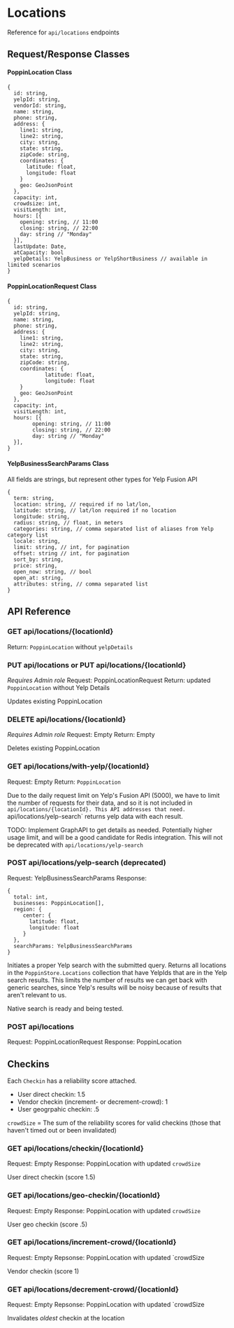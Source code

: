 ﻿# Locations
Reference for `api/locations` endpoints

## Request/Response Classes

#### PoppinLocation Class
```
{
  id: string,
  yelpId: string,
  vendorId: string,
  name: string,
  phone: string,
  address: {
    line1: string,
    line2: string,
    city: string,
    state: string,
    zipCode: string,
    coordinates: {
      latitude: float,
      longitude: float
    }
    geo: GeoJsonPoint
  },
  capacity: int,
  crowdsize: int,
  visitLength: int,
  hours: [{
    opening: string, // 11:00
    closing: string, // 22:00
    day: string // "Monday"
  }],
  lastUpdate: Date,
  atCapacity: bool
  yelpDetails: YelpBusiness or YelpShortBusiness // available in limited scenarios
}
```

#### PoppinLocationRequest Class
```
{
  id: string,
  yelpId: string,
  name: string,
  phone: string,
  address: {
    line1: string,
    line2: string,
    city: string,
    state: string,
    zipCode: string,
    coordinates: {
    		latitude: float,
    		longitude: float
    }
    geo: GeoJsonPoint
  },
  capacity: int,
  visitLength: int,
  hours: [{
  		opening: string, // 11:00
  		closing: string, // 22:00
  		day: string // "Monday"
  }],
}
```

#### YelpBusinessSearchParams Class
All fields are strings, but represent other types for Yelp Fusion API
```
{
  term: string,
  location: string, // required if no lat/lon,
  latitude: string, // lat/lon required if no location
  longitude: string,
  radius: string, // float, in meters
  categories: string, // comma separated list of aliases from Yelp category list
  locale: string,
  limit: string, // int, for pagination
  offset: string // int, for pagination
  sort_by: string,
  price: string,
  open_now: string, // bool
  open_at: string,
  attributes: string, // comma separated list
}
```

## API Reference

### GET api/locations/{locationId}
Return: `PoppinLocation` without `yelpDetails`

### PUT api/locations or PUT api/locations/{locationId}
*Requires Admin role*
Request: PoppinLocationRequest
Return: updated `PoppinLocation` without Yelp Details

Updates existing PoppinLocation

### DELETE api/locations/{locationId}
*Requires Admin role*
Request: Empty
Return: Empty

Deletes existing PoppinLocation

### GET api/locations/with-yelp/{locationId}
Request: Empty
Return: `PoppinLocation`

Due to the daily request limit on Yelp's Fusion API (5000), we have to limit the number of requests for their data,
and so it is not included in `api/locations/{locationId}. This API addresses that need.
`api/locations/yelp-search` returns yelp data with each result. 

TODO: Implement GraphAPI to get details as needed. Potentially higher usage limit, and will be a good candidate for 
Redis integration. This will not be deprecated with `api/locations/yelp-search`

### POST api/locations/yelp-search (deprecated)
Request: YelpBusinessSearchParams
Response: 
```
{
  total: int,
  businesses: PoppinLocation[],
  region: {
  	 center: {
  	   latitude: float,
  	   longitude: float
  	 }
  },
  searchParams: YelpBusinessSearchParams
}
```

Initiates a proper Yelp search with the submitted query. Returns all locations in the `PoppinStore.Locations` collection that
have YelpIds that are in the Yelp search results. This limits the number of results we can get back with generic searches, since Yelp's
results will be noisy because of results that aren't relevant to us.

Native search is ready and being tested.

### POST api/locations
Request: PoppinLocationRequest
Response: PoppinLocation

## Checkins
Each `Checkin` has a reliability score attached.
- User direct checkin: 1.5
- Vendor checkin (increment- or decrement-crowd): 1
- User geogrpahic checkin: .5

`crowdSize` = The sum of the reliability scores for valid checkins (those that haven't
timed out or been invalidated)

### GET api/locations/checkin/{locationId}
Request: Empty
Response: PoppinLocation with updated `crowdSize`

User direct checkin (score 1.5)

### GET api/locations/geo-checkin/{locationId}
Request: Empty
Response: PoppinLocation with updated `crowdSize`

User geo checkin (score .5)

### GET api/locations/increment-crowd/{locationId}
Request: Empty
Repsonse: PoppinLocation with updated `crowdSize

Vendor checkin (score 1)

### GET api/locations/decrement-crowd/{locationId}
Request: Empty
Repsonse: PoppinLocation with updated `crowdSize

Invalidates *oldest* checkin at the location 
